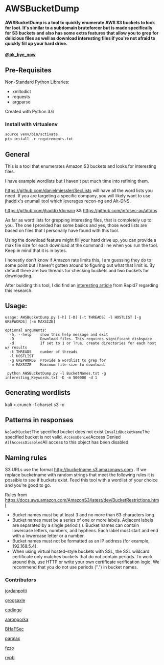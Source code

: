 # AWSBucketDump

 #### AWSBucketDump is a tool to quickly enumerate AWS S3 buckets to look for loot. It's similar to a subdomain bruteforcer but is made specifically for S3 buckets and also has some extra features that allow you to grep for delicious files as well as download interesting files if you're not afraid to quickly fill up your hard drive.
 #### [@ok_bye_now](https://twitter.com/ok_bye_now)

## Pre-Requisites
Non-Standard Python Libraries:

* xmltodict
* requests
* argparse

Created with Python 3.6

### Install with virtualenv
```virtualenv-3.6 venv
source venv/bin/activate
pip install -r requirements.txt
```

## General

This is a tool that enumerates Amazon S3 buckets and looks for interesting files. 

I have example wordlists but I haven't put much time into refining them. 

https://github.com/danielmiessler/SecLists will have all the word lists you need. If you are targeting a specific company, you will likely want to use jhaddix's enumall tool which leverages recon-ng and Alt-DNS. 

https://github.com/jhaddix/domain && https://github.com/infosec-au/altdns

As far as word lists for grepping interesting files, that is completely up to you. The one I provided has some basics and yes, those word lists are based on files that I personally have found with this tool.

Using the download feature might fill your hard drive up, you can provide a max file size for each download at the command line when you run the tool. Keep in mind that it is in bytes.

I honestly don't know if Amazon rate limits this, I am guessing they do to some point but I haven't gotten around to figuring out what that limit is.  By default there are two threads for checking buckets and two buckets for downloading.  

After building this tool, I did find an [interesting article](https://community.rapid7.com/community/infosec/blog/2013/03/27/1951-open-s3-buckets) from Rapid7 regarding this research.

## Usage:

    usage: AWSBucketDump.py [-h] [-D] [-t THREADS] -l HOSTLIST [-g GREPWORDS] [-m MAXSIZE]

    optional arguments:
      -h, --help    show this help message and exit
      -D            Download files. This requires significant diskspace
      -d            If set to 1 or True, create directories for each host w/ results
      -t THREADS    number of threads
      -l HOSTLIST
      -g GREPWORDS  Provide a wordlist to grep for
      -m MAXSIZE    Maximum file size to download.
  
     python AWSBucketDump.py -l BucketNames.txt -g interesting_Keywords.txt -D -m 500000 -d 1

## Generating wordlists

kali > crunch <min> <max> -f charset s3 -o <output filename>

## Patterns in responses
<Error><Code>NoSuchBucket</Code><Message>The specified bucket does not exist</Message>
<Error><Code>InvalidBucketName</Code><Message>The specified bucket is not valid.</Message>
<Error><Code>AccessDenied</Code><Message>Access Denied</Message>
<Error><Code>AllAccessDisabled</Code><Message>All access to this object has been disabled</Message> 

## Naming rules
S3 URLs use the format http://bucketname.s3.amazonaws.com . If we replace bucketname with random strings that meet the following rules it is possible to see if buckets exist. Feed this tool with a wordlist of your choice and you're good to go.

Rules from https://docs.aws.amazon.com/AmazonS3/latest/dev/BucketRestrictions.html
- Bucket names must be at least 3 and no more than 63 characters long.
- Bucket names must be a series of one or more labels. Adjacent labels are separated by a single period (.). Bucket names can contain lowercase letters, numbers, and hyphens. Each label must start and end with a lowercase letter or a number.
- Bucket names must not be formatted as an IP address (for example, 192.168.5.4).
- When using virtual hosted–style buckets with SSL, the SSL wildcard certificate only matches buckets that do not contain periods. To work around this, use HTTP or write your own certificate verification logic. We recommend that you do not use periods (".") in bucket names.

### Contributors

[jordanpotti](https://github.com/jordanpotti)

[grogsaxle](https://github.com/grogsaxle)

[codingo](https://github.com/codingo)

[aarongorka](https://github.com/aarongorka)

[BHaFSec](https://github.com/BHaFSec)

[paralax](https://github.com/paralax)

[fzzo](https://github.com/fzzo)

[rypb](https://github.com/rypb)


